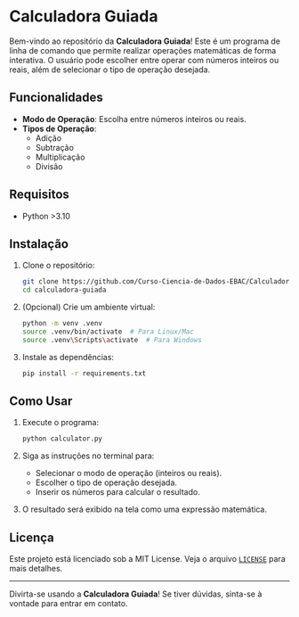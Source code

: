 # Calculadora Guiada

Bem-vindo ao repositório da **Calculadora Guiada**! Este é um programa de linha de comando que permite realizar operações matemáticas de forma interativa. O usuário pode escolher entre operar com números inteiros ou reais, além de selecionar o tipo de operação desejada.

## Funcionalidades

- **Modo de Operação**: Escolha entre números inteiros ou reais.
- **Tipos de Operação**: 
  - Adição
  - Subtração
  - Multiplicação
  - Divisão

## Requisitos

- Python >3.10

## Instalação

1. Clone o repositório:
   ```bash
   git clone https://github.com/Curso-Ciencia-de-Dados-EBAC/Calculadora-Guiada---M5
   cd calculadora-guiada
   ```

2. (Opcional) Crie um ambiente virtual:
   ```bash
   python -m venv .venv
   source .venv/bin/activate  # Para Linux/Mac
   source .venv\Scripts\activate  # Para Windows
   ```

3. Instale as dependências:
   ```bash
   pip install -r requirements.txt
   ```

## Como Usar

1. Execute o programa:
   ```bash
   python calculator.py
   ```

2. Siga as instruções no terminal para:
   - Selecionar o modo de operação (inteiros ou reais).
   - Escolher o tipo de operação desejada.
   - Inserir os números para calcular o resultado.

3. O resultado será exibido na tela como uma expressão matemática.

## Licença

Este projeto está licenciado sob a MIT License. Veja o arquivo [`LICENSE`](LICENSE) para mais detalhes.

---

Divirta-se usando a **Calculadora Guiada**! Se tiver dúvidas, sinta-se à vontade para entrar em contato.